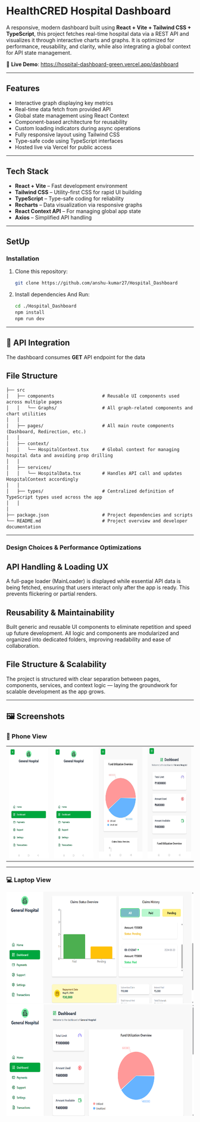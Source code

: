 # HealthCRED Hospital Dashboard

A responsive, modern dashboard built using **React + Vite + Tailwind CSS + TypeScript**, this project fetches real-time hospital data via a REST API and visualizes it through interactive charts and graphs. It is optimized for performance, reusability, and clarity, while also integrating a global context for API state management.

🔗 **Live Demo**: https://hospital-dashboard-green.vercel.app/dashboard

---

## Features

- Interactive graph displaying key metrics
- Real-time data fetch from provided API
- Global state management using React Context
- Component-based architecture for reusability
- Custom loading indicators during async operations
- Fully responsive layout using Tailwind CSS
- Type-safe code using TypeScript interfaces
- Hosted live via Vercel for public access

---

## Tech Stack

- **React + Vite** – Fast development environment
- **Tailwind CSS** – Utility-first CSS for rapid UI building
- **TypeScript** – Type-safe coding for reliability
- **Recharts** – Data visualization via responsive graphs
- **React Context API** – For managing global app state
- **Axios** – Simplified API handling

---

## SetUp

### Installation

1. Clone this repository:

   ```bash
   git clone https://github.com/anshu-kumar27/Hospital_Dashboard
   ```

2. Install dependencies And Run:

   ```bash
   cd ./Hospital_Dashboard
   npm install
   npm run dev
   ```

---

## 🧾 API Integration

The dashboard consumes **GET** API endpoint for the data

## File Structure

```
├── src
│   ├── components                  # Reusable UI components used across multiple pages
│   │   └── Graphs/                 # All graph-related components and chart utilities
│   │
│   ├── pages/                      # All main route components (Dashboard, Redirection, etc.)
│   │
│   ├── context/
│   │   └── HospitalContext.tsx     # Global context for managing hospital data and avoiding prop drilling
│   │
│   ├── services/
│   │   └── HospitalData.tsx        # Handles API call and updates HospitalContext accordingly
│   │
│   ├── types/                      # Centralized definition of TypeScript types used across the app
│   │              
│
├── package.json                    # Project dependencies and scripts
└── README.md                       # Project overview and developer documentation
```

---

### Design Choices & Performance Optimizations

## API Handling & Loading UX

A full-page loader (MainLoader) is displayed while essential API data is being fetched, ensuring that users interact only after the app is ready. This prevents flickering or partial renders.

## Reusability & Maintainability

Built generic and reusable UI components to eliminate repetition and speed up future development. All logic and components are modularized and organized into dedicated folders, improving readability and ease of collaboration.

## File Structure & Scalability

The project is structured with clear separation between pages, components, services, and context logic — laying the groundwork for scalable development as the app grows.

---

## 🖼️ Screenshots

### 📱 Phone View

<table>
  <tr>
    <td><img src="assets/phone_ss1.jpeg" alt="Phone View 1" height="300"/></td>
    <td><img src="assets/phone_ss2.jpeg" alt="Phone View 2" height="300"/></td>
     <td><img src="assets/phone_ss3.jpeg" alt="Phone View 3" height="300"/></td>
    <td><img src="assets/phone_ss4.jpeg" alt="Phone View 4" height="300"/></td>
  </tr>
</table>

---

### 💻 Laptop View
<img src="assets/laptop_ss1.png" alt="Laptop View 1" height="300"/>
<img src="assets/laptop_ss2.png" alt="Laptop View 2" height="300"/>

